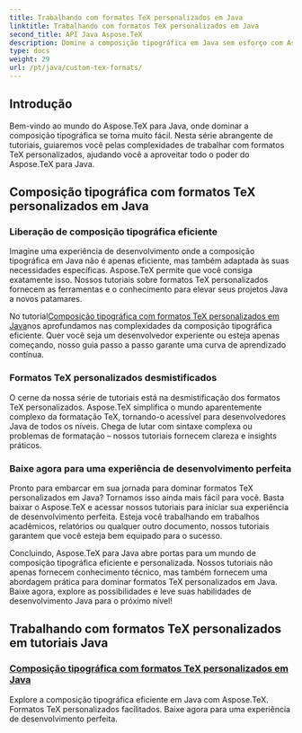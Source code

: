 ```yaml
---
title: Trabalhando com formatos TeX personalizados em Java
linktitle: Trabalhando com formatos TeX personalizados em Java
second_title: API Java Aspose.TeX
description: Domine a composição tipográfica em Java sem esforço com Aspose.TeX. Mergulhe em nossos tutoriais de formatos TeX personalizados para uma jornada de desenvolvimento tranquila. Baixe agora e eleve suas habilidades em Java!
type: docs
weight: 29
url: /pt/java/custom-tex-formats/
---
```

## Introdução

Bem-vindo ao mundo do Aspose.TeX para Java, onde dominar a composição tipográfica se torna muito fácil. Nesta série abrangente de tutoriais, guiaremos você pelas complexidades de trabalhar com formatos TeX personalizados, ajudando você a aproveitar todo o poder do Aspose.TeX para Java.

## Composição tipográfica com formatos TeX personalizados em Java

### Liberação de composição tipográfica eficiente

Imagine uma experiência de desenvolvimento onde a composição tipográfica em Java não é apenas eficiente, mas também adaptada às suas necessidades específicas. Aspose.TeX permite que você consiga exatamente isso. Nossos tutoriais sobre formatos TeX personalizados fornecem as ferramentas e o conhecimento para elevar seus projetos Java a novos patamares.

 No tutorial[Composição tipográfica com formatos TeX personalizados em Java](./typesetting-custom-tex-formats/)nos aprofundamos nas complexidades da composição tipográfica eficiente. Quer você seja um desenvolvedor experiente ou esteja apenas começando, nosso guia passo a passo garante uma curva de aprendizado contínua.

### Formatos TeX personalizados desmistificados

O cerne da nossa série de tutoriais está na desmistificação dos formatos TeX personalizados. Aspose.TeX simplifica o mundo aparentemente complexo da formatação TeX, tornando-o acessível para desenvolvedores Java de todos os níveis. Chega de lutar com sintaxe complexa ou problemas de formatação – nossos tutoriais fornecem clareza e insights práticos.

### Baixe agora para uma experiência de desenvolvimento perfeita

Pronto para embarcar em sua jornada para dominar formatos TeX personalizados em Java? Tornamos isso ainda mais fácil para você. Basta baixar o Aspose.TeX e acessar nossos tutoriais para iniciar sua experiência de desenvolvimento perfeita. Esteja você trabalhando em trabalhos acadêmicos, relatórios ou qualquer outro documento, nossos tutoriais garantem que você esteja bem equipado para o sucesso.

Concluindo, Aspose.TeX para Java abre portas para um mundo de composição tipográfica eficiente e personalizada. Nossos tutoriais não apenas fornecem conhecimento técnico, mas também fornecem uma abordagem prática para dominar formatos TeX personalizados em Java. Baixe agora, explore as possibilidades e leve suas habilidades de desenvolvimento Java para o próximo nível!
## Trabalhando com formatos TeX personalizados em tutoriais Java
### [Composição tipográfica com formatos TeX personalizados em Java](./typesetting-custom-tex-formats/)
Explore a composição tipográfica eficiente em Java com Aspose.TeX. Formatos TeX personalizados facilitados. Baixe agora para uma experiência de desenvolvimento perfeita.